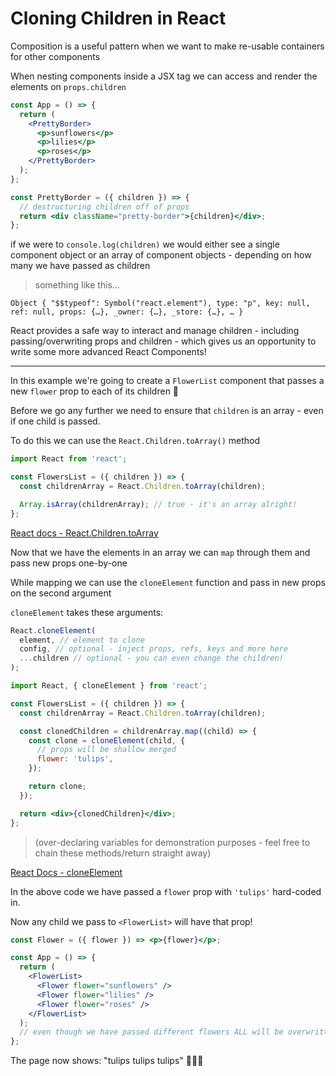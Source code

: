 # Cloning Children in React

Composition is a useful pattern when we want to make re-usable containers for other components

When nesting components inside a JSX tag we can access and render the elements on `props.children`

```jsx
const App = () => {
  return (
    <PrettyBorder>
      <p>sunflowers</p>
      <p>lilies</p>
      <p>roses</p>
    </PrettyBorder>
  );
};

const PrettyBorder = ({ children }) => {
  // destructuring children off of props
  return <div className="pretty-border">{children}</div>;
};
```

if we were to `console.log(children)` we would either see a single component object or an array of component objects - depending on how many we have passed as children

> something like this...

```
Object { "$$typeof": Symbol("react.element"), type: "p", key: null, ref: null, props: {…}, _owner: {…}, _store: {…}, … }
```

React provides a safe way to interact and manage children - including passing/overwriting props and children - which gives us an opportunity to write some more advanced React Components!

---

In this example we're going to create a `FlowerList` component that passes a new `flower` prop to each of its children 🌻

Before we go any further we need to ensure that `children` is an array - even if one child is passed.

To do this we can use the `React.Children.toArray()` method

```jsx
import React from 'react';

const FlowersList = ({ children }) => {
  const childrenArray = React.Children.toArray(children);

  Array.isArray(childrenArray); // true - it's an array alright!
};
```

[React docs - React.Children.toArray](https://reactjs.org/docs/react-api.html#reactchildrentoarray)

Now that we have the elements in an array we can `map` through them and pass new props one-by-one

While mapping we can use the `cloneElement` function and pass in new props on the second argument

`cloneElement` takes these arguments:

```js
React.cloneElement(
  element, // element to clone
  config, // optional - inject props, refs, keys and more here
  ...children // optional - you can even change the children!
);
```

```jsx
import React, { cloneElement } from 'react';

const FlowersList = ({ children }) => {
  const childrenArray = React.Children.toArray(children);

  const clonedChildren = childrenArray.map((child) => {
    const clone = cloneElement(child, {
      // props will be shallow merged
      flower: 'tulips',
    });

    return clone;
  });

  return <div>{clonedChildren}</div>;
};
```

> (over-declaring variables for demonstration purposes - feel free to chain these methods/return straight away)

[React Docs - cloneElement](https://reactjs.org/docs/react-api.html#cloneelement)

In the above code we have passed a `flower` prop with `'tulips'` hard-coded in.

Now any child we pass to `<FlowerList>` will have that prop!

```jsx
const Flower = ({ flower }) => <p>{flower}</p>;

const App = () => {
  return (
    <FlowerList>
      <Flower flower="sunflowers" />
      <Flower flower="lilies" />
      <Flower flower="roses" />
    </FlowerList>
  );
  // even though we have passed different flowers ALL will be overwritten by `FlowerList`!
};
```

The page now shows: "tulips tulips tulips" 🌷🌷🌷
